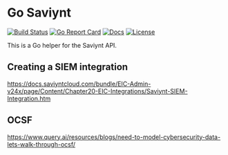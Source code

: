 # Go Saviynt

[![Build Status][build-status-svg]][build-status-url]
[![Go Report Card][goreport-svg]][goreport-url]
[![Docs][docs-godoc-svg]][docs-godoc-url]
[![License][license-svg]][license-url]

This is a Go helper for the Saviynt API.

 [build-status-svg]: https://github.com/grokify/go-saviynt/workflows/test/badge.svg
 [build-status-url]: https://github.com/grokify/go-saviynt/actions
 [goreport-svg]: https://goreportcard.com/badge/github.com/grokify/go-saviynt
 [goreport-url]: https://goreportcard.com/report/github.com/grokify/go-saviynt
 [codeclimate-status-svg]: https://codeclimate.com/github/grokify/go-saviynt/badges/gpa.svg
 [codeclimate-status-url]: https://codeclimate.com/github/grokify/go-saviynt
 [docs-godoc-svg]: https://pkg.go.dev/badge/github.com/grokify/go-saviynt
 [docs-godoc-url]: https://pkg.go.dev/github.com/grokify/go-saviynt
 [license-svg]: https://img.shields.io/badge/license-MIT-blue.svg
 [license-url]: https://github.com/grokify/go-saviynt/blob/master/LICENSE

## Creating a SIEM integration

https://docs.saviyntcloud.com/bundle/EIC-Admin-v24x/page/Content/Chapter20-EIC-Integrations/Saviynt-SIEM-Integration.htm

## OCSF

https://www.query.ai/resources/blogs/need-to-model-cybersecurity-data-lets-walk-through-ocsf/
